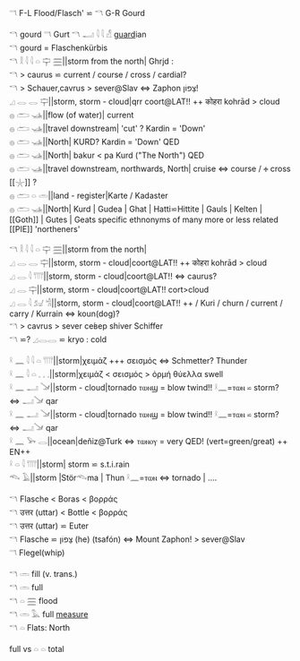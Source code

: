 𓎕 F-L Flood/Flasch' ⋍ 𓎔 G-R Gourd  

𓎔 gourd  𓎕 Gurt  𓎔 𓂝 𓇋 𓇋 𓀭 [guard](guard)ian  
𓎔 gourd = Flaschenkürbis  
𓎔 𓎛 𓇋 𓇋 𓏏 𓊡 𓈗||storm from the north| Ghrjd :  
𓎔 > caurus ⋍ current / course / cross / cardial?  
𓎔 > Schauer,cavrus > sever@Slav ⇔ Zaphon צָּפוֹן‎!  
𓈎 𓂋 𓂋 𓊡||storm, storm - cloud|qrr coort@LAT!! ++  कोहरा kohrād  > cloud  
𓐍 𓂧 𓊛||flow (of water)| current  
𓐍 𓂧 𓊛||travel downstream| 'cut' ? Kardin = 'Down'  
𓐍 𓂧 𓊛||North| KURD? Kardin = 'Down' QED  
𓐍 𓂧 𓊛||North| bakur < pa Kurd ("The North") QED  
𓐍 𓂧 𓊛||travel downstream, northwards, North| cruise ⇔ course / 🕂 cross [[𓇼]] ?  
𓐍 𓂧 𓏏 𓏛||land - register|Karte / Kadaster  
𓐍 𓂧 𓊛||North| Kurd | Gudea | Ghat | Hatti⋍Hittite | Gauls | Kelten | [[Goth]] | Gutes | Geats specific ethnonyms of many more or less related [[PIE]] 'northeners'  

𓎔 𓎛 𓇋 𓇋 𓏏 𓊡 𓈗||storm from the north|  
𓈎 𓂋 𓂋 𓊡||storm, storm - cloud|coort@LAT!! ++  कोहरा kohrād  > cloud  
𓈎 𓂋 𓇋 𓇲||storm, storm - cloud|coort@LAT!! ⇔ caurus?  
𓈎 𓂋 𓊡||storm, storm - cloud|coort@LAT!!  cort>cloud  
𓈎 𓂋 𓇋 𓃫 𓀜||storm, storm - cloud|coort@LAT!! ++ / Kuri / churn / current / carry / Kurrain ⇔ koun(dog)?  
𓎔 > cavrus > sever се́вер shiver Schiffer  
𓎔 ⋍? 𓈎𓂋𓂋 ⋍ kryo : cold  

𓍲 𓈖 𓇋 𓇋 𓏏 𓇲||storm|χειμάζ +++ σεισμός ⇔ Schmetter? Thunder  
𓍲 𓈖 𓇋 𓏏 𓈒 𓈒 𓈒||storm|χειμάζ < σεισμός > ὁρμή  θύελλα swell  
𓍲 𓈖 𓂝 𓍁||storm - cloud|tornado ⲧⲱⲛϣ = blow twind!! 𓍲𓈖=ⲧⲱⲛ ⋍ storm? ⇔ 𓂝𓍁 qar  
𓍲 𓈖 𓂝 𓍁||storm - cloud|tornado ⲧⲱⲛϣ = blow twind!! 𓍲𓈖=ⲧⲱⲛ ⋍ storm? ⇔ 𓂝𓍁 qar  
𓍲 𓈖 𓅨 𓂋||ocean|deňiz@Turk ⇔ ⲧⲱⲛⲟⲩ = very  QED! (vert=green/great) ++ EN++  
𓍲 𓏏 𓇋 𓇲||storm| storm ⋍ s.t.i.rain  
𓆞 𓄿||storm |Stör𓆞ma | Thun 𓍲𓈖=ⲧⲱⲛ ⇔ tornado | .…  


𓎔 Flasche < Boras < βορράς  
𓎔 उत्तर (uttar) < Bottle < βορράς  
𓎔 उत्तर (uttar) ⋍ Euter  
𓎔 Flasche ⋍ צָּפוֹן‎ (he) (tsafón) ⇔ Mount Zaphon! > sever@Slav  
𓎕 Flegel(whip)  

𓎔 𓏛 fill (v. trans.)  
𓎔 𓏛 full  
𓎔 𓏏 𓈗  flood  
𓎔 𓏛 𓅓 full [measure](Musen)  
𓎔 𓏏  Flats: North  

full vs 𓏏 𓏏 total  